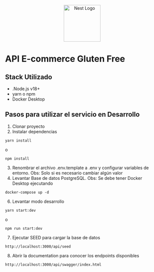 <p align="center">
  <a href="http://nestjs.com/" target="blank"><img src="https://nestjs.com/img/logo-small.svg" width="120" alt="Nest Logo" /></a>
</p>

# API E-commerce Gluten Free
## Stack Utilizado
- .Node.js v18+
- yarn o npm
- Docker Desktop

## Pasos para utilizar el servicio en Desarrollo
1. Clonar proyecto
2. Instalar dependencias
```
yarn install
```
o
```
npm install
```
3. Renombrar el archivo .env.template a .env y configurar variables de entorno. Obs: Solo si es necesario cambiar algún valor
5. Levantar Base de datos PostgreSQL. Obs: Se debe tener Docker Desktop ejecutando
```
docker-compose up -d
```
6. Levantar modo desarrollo
```
yarn start:dev
```
o
```
npm run start:dev
```

7. Ejecutar SEED para cargar la base de datos
```
http://localhost:3000/api/seed
```

8. Abrir la documentation para conocer los endpoints disponibles
```
http://localhost:3000/api/swagger/index.html
```

